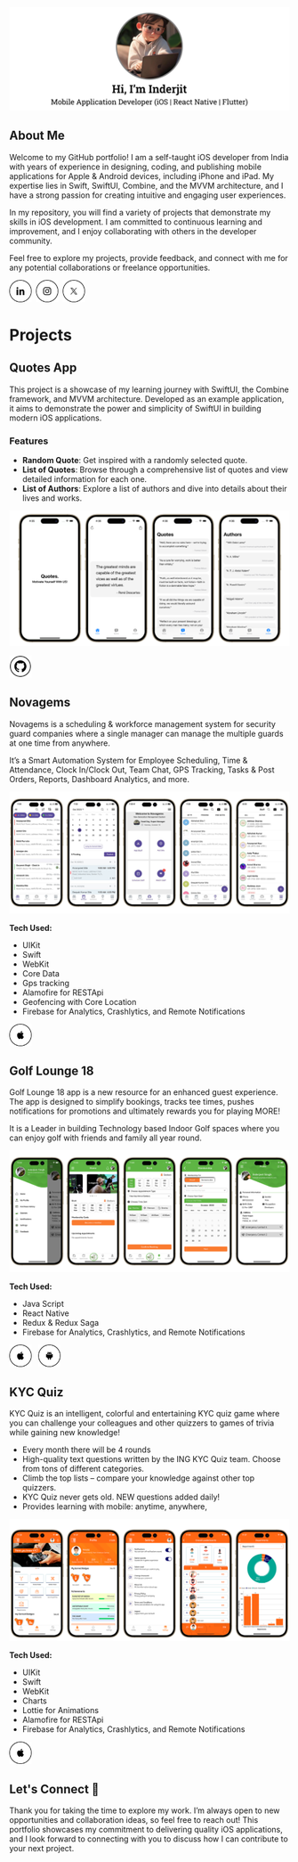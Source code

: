 
![Mobile](./Assets/image/profile.svg)

## About Me

Welcome to my GitHub portfolio! I am a self-taught iOS developer from India with years of experience in designing, coding, and publishing mobile applications for Apple & Android devices, including iPhone and iPad. My expertise lies in Swift, SwiftUI, Combine, and the MVVM architecture, and I have a strong passion for creating intuitive and engaging user experiences.

In my repository, you will find a variety of projects that demonstrate my skills in iOS development. I am committed to continuous learning and improvement, and I enjoy collaborating with others in the developer community.

Feel free to explore my projects, provide feedback, and connect with me for any potential collaborations or freelance opportunities.&nbsp;

<a href="https://www.linkedin.com/in/inderjagdeo">
    <img src="Assets/icons/linkedin.png" width="40" height="40"></a>&nbsp;
<a href="https://www.instagram.com/inder.jagdeo">
    <img src="Assets/icons/instagram.png" width="40" height="40"></a>&nbsp;
<a href="https://x.com/_InderJagdeo">
    <img src="Assets/icons/twitter.png" width="40" height="40"></a>&nbsp;

# Projects

## Quotes App

This project is a showcase of my learning journey with SwiftUI, the Combine framework, and MVVM architecture. Developed as an example application, it aims to demonstrate the power and simplicity of SwiftUI in building modern iOS applications.

### Features
- **Random Quote**: Get inspired with a randomly selected quote.
- **List of Quotes**: Browse through a comprehensive list of quotes and view detailed information for each one.
- **List of Authors**: Explore a list of authors and dive into details about their lives and works.


![Mobile](./Assets/image/quotes.svg)

<a href="https://github.com/InderJagdeo/QuotesAppSwiftUI"> 
    <img src="Assets/icons/github.png" width="40" height="40">
</a>

## Novagems

Novagems is a scheduling & workforce management system for security guard companies where a single manager can manage the multiple guards at one time from anywhere. 

It’s a Smart Automation System for Employee Scheduling, Time & Attendance, Clock In/Clock Out, Team Chat, GPS Tracking, Tasks & Post Orders, Reports, Dashboard Analytics, and more.

![Mobile](./Assets/image/novagems.svg)

**Tech Used:**

- UIKit
- Swift
- WebKit
- Core Data
- Gps tracking
- Alamofire for RESTApi
- Geofencing with Core Location
- Firebase for Analytics, Crashlytics, and Remote Notifications

<a href="https://apps.apple.com/in/app/novagems-managerapp/id1439312263"> 
    <img src="Assets/icons/apple.png" width="40" height="40">
</a>

## Golf Lounge 18

Golf Lounge 18 app is a new resource for an enhanced guest experience. The app is designed to simplify bookings, tracks tee times, pushes notifications for promotions and ultimately rewards you for playing MORE!

It is a Leader in building Technology based Indoor Golf spaces where you can enjoy golf with friends and family all year round.

![Mobile](./Assets/image/golflounge.svg)

**Tech Used:**

- Java Script
- React Native
- Redux & Redux Saga
- Firebase for Analytics, Crashlytics, and Remote Notifications

<a href="https://apps.apple.com/us/app/golf-lounge-18/id1520389788"> 
    <img src="Assets/icons/apple.png" width="40" height="40"></a>&nbsp;&nbsp;
<a href="https://play.google.com/store/apps/details?id=com.golflounge18.app&hl=en_US"> 
    <img src="Assets/icons/android.png" width="40" height="40">
</a>

## KYC Quiz

KYC Quiz is an intelligent, colorful and entertaining KYC quiz game where you can challenge your colleagues and other quizzers to games of trivia while gaining new knowledge!

- Every month there will be 4 rounds
- High-quality text questions written by the ING KYC Quiz team. Choose from tons of different categories.
- Climb the top lists – compare your knowledge against other top quizzers.
- KYC Quiz never gets old. NEW questions added daily!
- Provides learning with mobile: anytime, anywhere,

![Mobile](./Assets/image/kycquiz.svg)

**Tech Used:**

- UIKit
- Swift
- WebKit
- Charts
- Lottie for Animations
- Alamofire for RESTApi
- Firebase for Analytics, Crashlytics, and Remote Notifications

<a href="https://apps.apple.com/in/app/kyc-quiz/id1573034417"> 
    <img src="Assets/icons/apple.png" width="40" height="40">
</a>

## Let's Connect 👋

Thank you for taking the time to explore my work. I’m always open to new opportunities and collaboration ideas, so feel free to reach out! This portfolio showcases my commitment to delivering quality iOS applications, and I look forward to connecting with you to discuss how I can contribute to your next project.

<!--
**InderJagdeo/InderJagdeo** is a ✨ _special_ ✨ repository because its `README.md` (this file) appears on your GitHub profile.

Here are some ideas to get you started:

- 🔭 I’m currently working on ...
- 🌱 I’m currently learning ...
- 👯 I’m looking to collaborate on ...
- 🤔 I’m looking for help with ...
- 💬 Ask me about ...
- 📫 How to reach me: ...
- 😄 Pronouns: ...
- ⚡ Fun fact: ...
-->
